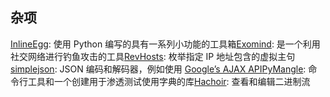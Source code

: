## ****杂项****

[InlineEgg](http://oss.coresecurity.com/projects/inlineegg.html): 使用 Python 编写的具有一系列小功能的工具箱[Exomind](http://corelabs.coresecurity.com/index.php?module=Wiki&action=view&type=tool&name=Exomind): 是一个利用社交网络进行钓鱼攻击的工具[RevHosts](http://www.securityfocus.com/tools/3851): 枚举指定 IP 地址包含的虚拟主句[simplejson](https://github.com/simplejson/simplejson/): JSON 编码和解码器，例如使用 [Google’s AJAX API](http://dcortesi.com/2008/05/28/google-ajax-search-api-example-python-code/)[PyMangle](http://code.google.com/p/pymangle/): 命令行工具和一个创建用于渗透测试使用字典的库[Hachoir](https://bitbucket.org/haypo/hachoir/wiki/Home): 查看和编辑二进制流